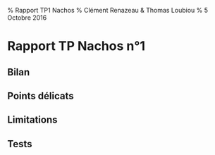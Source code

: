 % Rapport TP1 Nachos
% Clément Renazeau & Thomas Loubiou
% 5 Octobre 2016

# Rapport TP Nachos n°1

## Bilan

## Points délicats

## Limitations

## Tests

